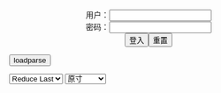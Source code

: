 <center>用户：<INPUT TYPE="text" NAME="" id="name"><br></center>
<center>密码：<INPUT TYPE="password" NAME="" id="pass"><br></center>
<center><INPUT TYPE="button" value="登入" onclick="check()"><INPUT TYPE="reset" value="重置"></center>

<div style="display: none" id="mdm" name="dmd">
  <button onclick="location.reload()">Cover 0</button>
</div>

<button style="display: none" name="dmd" onclick="toggleb()">toggle</button>
<button onclick="loadparse()">loadparse</button>

<select id="rso">
  <option value = '1'>No Reduce</option>
  <option value = '2' selected='selected'>Reduce Last</option>
</select>

<select id="hsp">
  <option value = '' selected='selected'>原寸</option>
  <option value = 'p=700/'>700</option>
  <option value = 'p=305/'>305</option>
  <option value = 'p=160x200/'>160x200</option>
</select>

<br>
<div style="display: none" id="mdc" name="dmd">
</div>

<pre style="display: none" id = "raw">
<!-- 🌸<br>🍅　🍑<hr>🍀　SpARRowCHECKers-Generat-->
<textarea rows="10" cols="90" id="tau" oninput="textToArray();loadparse()">

https://static4.porn-images-xxx.com/upload/20190803/689/704660/p=700/13.jpg
https://static2.hentai-cosplays.com/upload/20180421/79/80579/p=700/46.jpg
https://static2.hentai-cosplays.com/upload/20180526/81/81976/p=700/41.jpg
https://static2.hentai-cosplays.com/upload/20180626/85/86127/p=700/85.jpg
https://static2.hentai-cosplays.com/upload/20200324/160/163262/p=700/30.jpg
https://static2.hentai-cosplays.com/upload/20180807/85/86864/p=700/39.jpg
https://static2.hentai-cosplays.com/upload/20200324/160/163263/p=700/30.jpg
https://static4.porn-images-xxx.com/upload/20200309/783/801588/p=700/30.jpg

</textarea><br><!-- 🍀<br>🍑　🍅<hr>🌸 -->

<textarea rows="30" cols="100" id="tar" oninput="loadparse()">

むちむちロリ顏コスプレイヤーの眼帯しまパンビキニwwww - エロコスプレ
https://ja.hentai-cosplays.com/image/whip-whip-loli-cosplayer-eye-patch-shima-pan-bikini-wwww/

https://static4.porn-images-xxx.com/upload/20190803/689/704660/p=700/13.jpg

<font size="1" style="color:#DCDCDC">2022-05-17</font>

<font size="2"><b>
[Nikumikyo] Dead or Alive - Honoka きょう肉肉vol.4 Honoka水着ver. - エロコスプレ</b></font><br>
https://ja.hentai-cosplays.com/image/nikumikyo-dead-or-alive-honoka-vol4-honokaver/

https://static2.hentai-cosplays.com/upload/20180421/79/80579/p=700/46.jpg

<font size="1" style="color:#DCDCDC"><b>2022/1/18 下午3:31:09</b></font><br>

<font size="2"><b>
[Nikumikyo] Nikumikyo Vol.5 (2018-04-22) きょう肉肉vol.5 ミコ(動画入り) - エロコスプレ</b></font><br>
https://ja.hentai-cosplays.com/image/nikumikyo-nikumikyo-vol5-2018-04-22-vol5-/

https://static2.hentai-cosplays.com/upload/20180526/81/81976/p=700/41.jpg

<font size="1" style="color:#DCDCDC"><b>2022/1/18 下午3:30:10</b></font><br>

<font size="2"><b>
Vol.1 学校泳衣 裸体围裙 比基尼 [85P] - エロコスプレ</b></font><br>
https://ja.hentai-cosplays.com/image/vol-1-school-clothes-nude---85p/

https://static2.hentai-cosplays.com/upload/20180626/85/86127/p=700/85.jpg

<font size="1" style="color:#DCDCDC"><b>2022/1/18 下午3:27:00</b></font><br>

<font size="2"><b>
【新蔻島シンコウシ マ】vol.03 001ホ クサー - エロコスプレ</b></font><br>
https://ja.hentai-cosplays.com/image/shin-yijima-shinkoshi-mavol03-001-ho-kussar/

https://static2.hentai-cosplays.com/upload/20200324/160/163262/p=700/30.jpg

<font size="1" style="color:#DCDCDC"><b>2022/1/17 下午4:56:51</b></font><br>

<font size="2"><b>
きょう肉肉(nikumikyo) - きょう肉肉vol.7 メイド服 レムcosplay (動画入り) きょう肉肉(nikumikyo) - きょう肉肉vol.7 メイド服 レムcosplay (動画入り) - エロコスプレ</b></font><br>
https://ja.hentai-cosplays.com/image/nikumikyo-vol7--cosplay--nikumikyo-vol7--cosplay-/

<font size="1" style="color:#DCDCDC"><b>2021/12/15 下午2:14:14</b></font><br>

<font size="2"><b>
日本肉肉女孩大尺度cosplay写真【新蔻島シンコウシ マ】vol.02 002白い包帯 - エロコスプレ</b></font><br>
https://ja.hentai-cosplays.com/image/japanese-meat-woman-large-scale-cosplay-photo-shin-yijima-shinkoshi-ma-vol02-002-white-bandage/

<font size="1" style="color:#DCDCDC"><b>2021/12/15 下午2:15:17</b></font><br>

<font size="2"><b>
新蔻島シンコウジマ vol.02 ちご下着 画像30枚 - エロコスプレ</b></font><br>
https://ja.hentai-cosplays.com/image/shinjojima-shinkoujima-vol02-chigo-underwear-30-images/

<font size="1" style="color:#DCDCDC"><b>2021/12/15 下午2:20:45</b></font><br>

</textarea>
</pre>

<script src="https://cdn.jsdelivr.net/npm/jquery@3.5.1/dist/jquery.min.js"></script>

<link rel="stylesheet" href="https://cdn.jsdelivr.net/gh/fancyapps/fancybox@3.5.7/dist/jquery.fancybox.min.css" />
<script src="https://cdn.jsdelivr.net/gh/fancyapps/fancybox@3.5.7/dist/jquery.fancybox.min.js"></script>

<script type="text/javascript">

var __urlRegex = /(\b(https?|ftp|file):\/\/[-A-Z0-9+&@#\/%?=~_|!:,.;]*[-A-Z0-9+&@#\/%=~_|])/ig;
var __imgRegex = /\.(?:jpe?g|gif|png)$/i;

textToArray();
loadparse();

function parseURL($string){

    var exp = __urlRegex;
    return $string.replace(exp,function(match){
            __imgRegex.lastIndex=0;
            if(__imgRegex.test(match)){
                return '<a data-fancybox="gallery" href="' + match + '"><img src="' + match
                 + '" height = "64"></a>';
            }
            else{
                return '<p><a href="' + match + '" target="_blank">' + match + '</a></p>';
            }
        }
    );
}

function textToArray(){
  var textArea = document.getElementById("tau");
  var arrayFromTextArea = textArea.value.split(String.fromCharCode(10));
  for ( var i = 0; i < arrayFromTextArea.length; i++ ) {
    generateM(arrayFromTextArea[i]);
  }
}

function generateM(url) {
  mdm.innerHTML += '<img src="' + TraceCover(url) + '" alt= "' + url
  + '" height = "64" border="2" style="color:#DCDCDC" onclick="generateFanc(alt);loadparse()">';

}

function TraceCover(url) {
  var SegmentArr = url.split('/');

  var Extens = SegmentArr.slice(-1).join().split('.').pop();
  var SegmentCount = SegmentArr.length - 2;

  var TopHalf = SegmentArr.slice(0,SegmentCount).join('/');

  return TopHalf + '/p=160x200/1.' + Extens + '\n';

}

function generateFanc(url) {
  var SegmentArr = url.split('/');
  var GeneratCount = SegmentArr.slice(-1).join().split('.').shift();
  var Extens = SegmentArr.slice(-1).join().split('.').pop();
  var SegmentCount = SegmentArr.length;
  var ReduceSegments = document.getElementById('rso').value;
  var HentaiSizeP = document.getElementById('hsp').value;
  var TopHalf = SegmentArr.slice(0,SegmentCount - ReduceSegments).join('/');
  tar.innerHTML = '';

  for (var j = 1; j <= GeneratCount; j++) {
    tar.innerHTML += TopHalf + '/' + HentaiSizeP + j + '.' + Extens + '\n';
  }
}

function loadparse() {
  mdc.innerHTML = parseURL(tar.value);
}

function check(){
  var name=document.getElementById("name").value;
  var pass=document.getElementById("pass").value;
  if(name==!/[^\s]/.test(new Date().getTime()) && pass==String.fromCharCode(window.atob("MTIx"))){
    var nd = document.getElementsByName("dmd");
    for (var i = 0; i <= nd.length; i++) {
      nd[i].style.display = "";
      }
      }else{
      }
}

function toggleb() {
  var x = document.getElementById("raw");
  if (x.style.display === "none") {
    x.style.display = "";
  } else {
    x.style.display = "none";
  }
}

</script>
